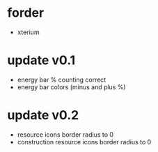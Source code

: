 # forder
- xterium
# update v0.1
- energy bar % counting correct
- energy bar colors (minus and plus %)
# update v0.2
- resource icons border radius to 0
- construction resource icons border radius  to 0